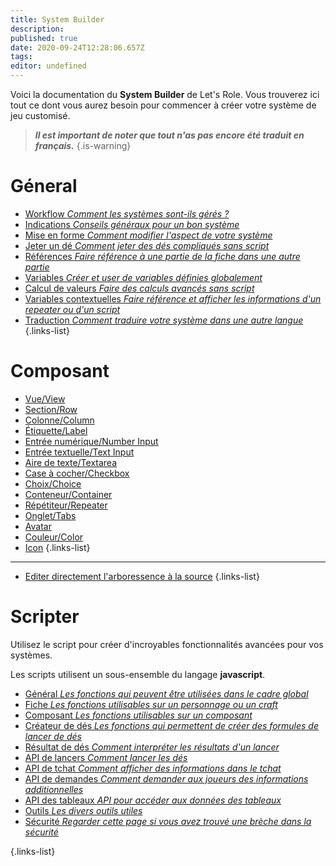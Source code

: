 ```yaml
---
title: System Builder
description: 
published: true
date: 2020-09-24T12:28:06.657Z
tags: 
editor: undefined
---
```


Voici la documentation du **System Builder** de Let's Role. Vous trouverez ici tout ce dont vous aurez besoin pour commencer à créer votre système de jeu customisé.

> ***Il est important de noter que tout n'as pas encore été traduit en français.***
{.is-warning}


# Géneral
* [Workflow *Comment les systèmes sont-ils gérés ?*](/system-builder/general/workflow) 
* [Indications *Conseils généraux pour un bon système*](/system-builder/general/guidelines)
* [Mise en forme *Comment modifier l'aspect de votre système*](/system-builder/general/styling) 
* [Jeter un dé *Comment jeter des dés compliqués sans script*](/system-builder/general/rolling-dice) 
* [Références *Faire référence à une partie de la fiche dans une autre partie*](/system-builder/general/references) 
* [Variables *Créer et user de variables définies globalement*](/system-builder/general/variables) 
* [Calcul de valeurs *Faire des calculs avancés sans script*](/system-builder/general/computed-values) 
* [Variables contextuelles *Faire référence et afficher les informations d'un repeater ou d'un script*](/system-builder/general/context-variables) 
* [Traduction *Comment traduire votre système dans une autre langue*](/system-builder/general/translations) 
{.links-list}

# Composant
* [Vue/View](/system-builder/component/view) 
* [Section/Row](/system-builder/component/row) 
* [Colonne/Column](/system-builder/component/column) 
* [Étiquette/Label](/system-builder/component/label) 
* [Entrée numérique/Number Input](/system-builder/component/number-input) 
* [Entrée textuelle/Text Input](/system-builder/component/text-input) 
* [Aire de texte/Textarea](/system-builder/component/textarea) 
* [Case à cocher/Checkbox](/system-builder/component/checkbox)
* [Choix/Choice](/system-builder/component/choice)
* [Conteneur/Container](/system-builder/component/container) 
* [Répétiteur/Repeater](/system-builder/component/repeater)
* [Onglet/Tabs](/system-builder/component/tabs)
* [Avatar](/system-builder/component/avatar)
* [Couleur/Color](/system-builder/component/color)
* [Icon](/system-builder/component/icon) 
{.links-list}
---
* [Editer directement l'arboressence à la source](/en/system-builder/scripting/source-editor) 
{.links-list}

# Scripter
Utilisez le script pour créer d'incroyables fonctionnalités avancées pour vos systèmes. 

Les scripts utilisent un sous-ensemble du langage **javascript**. 

* [Général *Les fonctions qui peuvent être utilisées dans le cadre global*](/system-builder/scripting/global)
* [Fiche *Les fonctions utilisables sur un personnage ou un craft*](/system-builder/scripting/sheet)
* [Composant *Les fonctions utilisables sur un composant*](/system-builder/scripting/component)
* [Créateur de dés *Les fonctions qui permettent de créer des formules de lancer de dés*](/system-builder/scripting/dice-builder)
* [Résultat de dés *Comment interpréter les résultats d'un lancer*](/system-builder/scripting/dice-result)
* [API de lancers *Comment lancer les dés*](/system-builder/scripting/dice-api)
* [API de tchat *Comment afficher des informations dans le tchat*](/system-builder/scripting/bindings)
* [API de demandes *Comment demander aux joueurs des informations additionnelles*](/system-builder/scripting/prompt)
* [API des tableaux *API pour accéder aux données des tableaux*](/system-builder/scripting/tables)
* [Outils *Les divers outils utiles*](/system-builder/scripting/utilities)
* [Sécurité *Regarder cette page si vous avez trouvé une brèche dans la sécurité*](/system-builder/scripting/security)

{.links-list}
